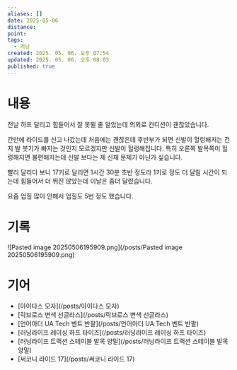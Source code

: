```yaml
---
aliases: []
date: 2025-05-06
distance:
point:
tags:
  - 러닝
created: 2025. 05. 06. 오후 07:54
updated: 2025. 05. 06. 오후 08:03
published: true
---
```


# 내용

전날 하프 달리고 힘들어서 잘 못뛸 줄 알았는데 의외로 컨디션이 괜찮았습니다.

간만에 라이드를 신고 나갔는데 처음에는 괜찮은데 후반부가 되면 신발이 헐렁해지는 건지 발 붓기가 빠지는 것인지 모르겠지만 신발이 헐렁해집니다. 특히 오른쪽 발목쪽이 헐렁해지면 불편해지는데 신발 보다는 제 신체 문제가 아닌가 싶습니다.

빨리 달리다 보니 17키로 달리면 1시간 30분 초반 정도라 1키로 정도 더 달릴 시간이 되는데 힘들어서 더 뛰진 않았는데 이날은 좀더 달렸습니다.

요즘 업힐 많이 안해서 업힐도 5번 정도 했습니다.

# 기록

![Pasted image 20250506195909.png](/posts/Pasted image 20250506195909.png)

# 기어

- [아이다스 모자](/posts/아이다스 모자)
- [락브로스 변색 선글라스](/posts/락브로스 변색 선글라스)
- [언어아더 UA Tech 벤트 반팔](/posts/언어아더 UA Tech 벤트 반팔)
- [러닝라이프 레이싱 하프 타이즈](/posts/러닝라이프 레이싱 하프 타이즈)
- [러닝라이프 트랙션 스테이블 발목 양말](/posts/러닝라이프 트랙션 스테이블 발목 양말)
- [써코니 라이드 17](/posts/써코니 라이드 17)
